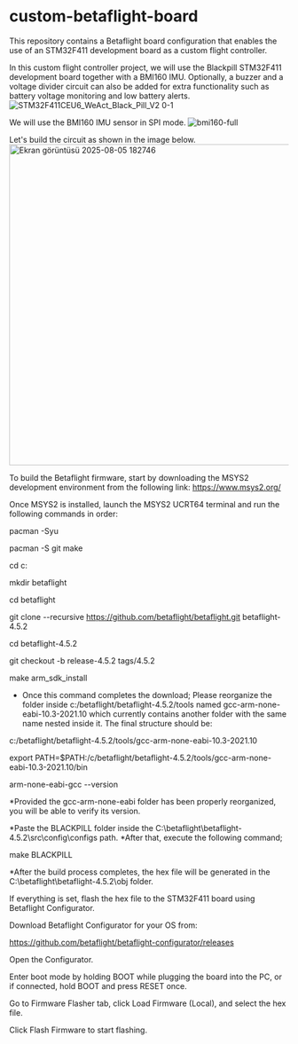 # custom-betaflight-board
This repository contains a Betaflight board configuration that enables the use of an STM32F411 development board as a custom flight controller.

In this custom flight controller project, we will use the Blackpill STM32F411 development board together with a BMI160 IMU. Optionally, a buzzer and a voltage divider circuit can also be added for extra functionality such as battery voltage monitoring and low battery alerts.
![STM32F411CEU6_WeAct_Black_Pill_V2 0-1](https://github.com/user-attachments/assets/8774815d-27a9-417e-8fad-c51c0a6979aa)

We will use the BMI160 IMU sensor in SPI mode.
![bmi160-full](https://github.com/user-attachments/assets/24f1540d-35d0-487e-9cce-bbdc03423a39)

Let's build the circuit as shown in the image below.
<img width="1428" height="579" alt="Ekran görüntüsü 2025-08-05 182746" src="https://github.com/user-attachments/assets/089f764d-74cd-4e8d-a9ed-436ffbaef7fb" />

To build the Betaflight firmware, start by downloading the MSYS2 development environment from the following link: https://www.msys2.org/

Once MSYS2 is installed, launch the MSYS2 UCRT64 terminal and run the following commands in order:

pacman -Syu

pacman -S git make

cd c:

mkdir betaflight

cd betaflight

git clone --recursive https://github.com/betaflight/betaflight.git betaflight-4.5.2

cd betaflight-4.5.2

git checkout -b release-4.5.2 tags/4.5.2

make arm_sdk_install

* Once this command completes the download; Please reorganize the folder inside c:/betaflight/betaflight-4.5.2/tools named gcc-arm-none-eabi-10.3-2021.10 which currently contains another folder with the same name nested inside it. The final structure should be:

c:/betaflight/betaflight-4.5.2/tools/gcc-arm-none-eabi-10.3-2021.10

export PATH=$PATH:/c/betaflight/betaflight-4.5.2/tools/gcc-arm-none-eabi-10.3-2021.10/bin

arm-none-eabi-gcc --version

*Provided the gcc-arm-none-eabi folder has been properly reorganized, you will be able to verify its version.

*Paste the BLACKPILL folder inside the C:\betaflight\betaflight-4.5.2\src\config\configs path.
*After that, execute the following command;

make BLACKPILL

*After the build process completes, the hex file will be generated in the C:\betaflight\betaflight-4.5.2\obj folder.

If everything is set, flash the hex file to the STM32F411 board using Betaflight Configurator.

Download Betaflight Configurator for your OS from:

https://github.com/betaflight/betaflight-configurator/releases

Open the Configurator.

Enter boot mode by holding BOOT while plugging the board into the PC, or if connected, hold BOOT and press RESET once.

Go to Firmware Flasher tab, click Load Firmware (Local), and select the hex file.

Click Flash Firmware to start flashing.





